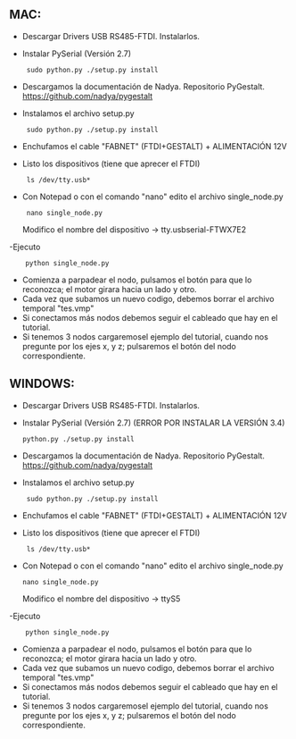 ## MAC:
 - Descargar Drivers USB RS485-FTDI. Instalarlos.
 - Instalar PySerial (Versión 2.7)
      
        sudo python.py ./setup.py install
        
 - Descargamos la documentación de Nadya. Repositorio PyGestalt.
    https://github.com/nadya/pygestalt
 - Instalamos el archivo setup.py  
 
        sudo python.py ./setup.py install
        
 - Enchufamos el cable "FABNET" (FTDI+GESTALT) + ALIMENTACIÓN 12V
 - Listo los dispositivos (tiene que aprecer el FTDI)
 
        ls /dev/tty.usb*
        
 - Con Notepad o con el comando "nano" edito el archivo single_node.py
 
        nano single_node.py
        
     Modifico el nombre del dispositivo -> tty.usbserial-FTWX7E2
     
  -Ejecuto 
  
        python single_node.py   
       
  - Comienza a parpadear el nodo, pulsamos el botón para que lo reconozca; el motor girara hacia un lado y otro.
  - Cada vez que subamos un nuevo codigo, debemos borrar el archivo temporal "tes.vmp"
  - Si conectamos más nodos debemos seguir el cableado que hay en el tutorial.
  - Si tenemos 3 nodos cargaremosel ejemplo del tutorial, cuando nos pregunte por los ejes x, y z; pulsaremos el botón del nodo correspondiente.
  
  
  
  
  ## WINDOWS:
  
  - Descargar Drivers USB RS485-FTDI. Instalarlos.
  - Instalar PySerial (Versión 2.7)  (ERROR POR INSTALAR LA VERSIÓN 3.4)
      
        python.py ./setup.py install
        
 - Descargamos la documentación de Nadya. Repositorio PyGestalt.
    https://github.com/nadya/pygestalt
 - Instalamos el archivo setup.py  
 
        sudo python.py ./setup.py install
        
 - Enchufamos el cable "FABNET" (FTDI+GESTALT) + ALIMENTACIÓN 12V
 - Listo los dispositivos (tiene que aprecer el FTDI)
 
        ls /dev/tty.usb*   
        
  - Con Notepad o con el comando "nano" edito el archivo single_node.py
 
        nano single_node.py
        
     Modifico el nombre del dispositivo -> ttyS5
     
  -Ejecuto 
  
        python single_node.py   
       
  - Comienza a parpadear el nodo, pulsamos el botón para que lo reconozca; el motor girara hacia un lado y otro.
  - Cada vez que subamos un nuevo codigo, debemos borrar el archivo temporal "tes.vmp"
  - Si conectamos más nodos debemos seguir el cableado que hay en el tutorial.
  - Si tenemos 3 nodos cargaremosel ejemplo del tutorial, cuando nos pregunte por los ejes x, y z; pulsaremos el botón del nodo correspondiente.
  
         
